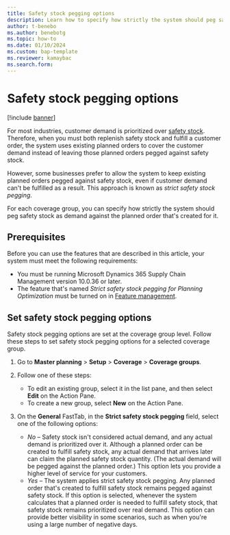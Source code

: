 ```yaml
---
title: Safety stock pegging options
description: Learn how to specify how strictly the system should peg safety stock as demand against the planned order that's created for it.
author: t-benebo
ms.author: benebotg
ms.topic: how-to
ms.date: 01/10/2024
ms.custom: bap-template
ms.reviewer: kamaybac
ms.search.form:
---
```


# Safety stock pegging options

[!include [banner](../includes/banner.md)]

For most industries, customer demand is prioritized over [safety stock](safety-stock-replenishment.md). Therefore, when you must both replenish safety stock and fulfill a customer order, the system uses existing planned orders to cover the customer demand instead of leaving those planned orders pegged against safety stock.

However, some businesses prefer to allow the system to keep existing planned orders pegged against safety stock, even if customer demand can't be fulfilled as a result. This approach is known as *strict safety stock pegging*.

For each coverage group, you can specify how strictly the system should peg safety stock as demand against the planned order that's created for it.

## Prerequisites

Before you can use the features that are described in this article, your system must meet the following requirements:

- You must be running Microsoft Dynamics 365 Supply Chain Management version 10.0.36 or later.
- The feature that's named *Strict safety stock pegging for Planning Optimization* must be turned on in [Feature management](../../fin-ops-core/fin-ops/get-started/feature-management/feature-management-overview.md).

## Set safety stock pegging options

Safety stock pegging options are set at the coverage group level. Follow these steps to set safety stock pegging options for a selected coverage group.

1. Go to **Master planning** \> **Setup** \> **Coverage** \> **Coverage groups**.
1. Follow one of these steps:

    - To edit an existing group, select it in the list pane, and then select **Edit** on the Action Pane.
    - To create a new group, select **New** on the Action Pane.

1. On the **General** FastTab, in the **Strict safety stock pegging** field, select one of the following options:

    - *No* – Safety stock isn't considered actual demand, and any actual demand is prioritized over it. Although a planned order can be created to fulfill safety stock, any actual demand that arrives later can claim the planned safety stock quantity. (The actual demand will be pegged against the planned order.) This option lets you provide a higher level of service for your customers.
    - *Yes* – The system applies strict safety stock pegging. Any planned order that's created to fulfill safety stock remains pegged against safety stock. If this option is selected, whenever the system calculates that a planned order is needed to fulfill safety stock, that safety stock remains prioritized over real demand. This option can provide better visibility in some scenarios, such as when you're using a large number of negative days.
